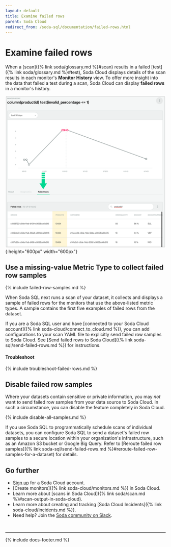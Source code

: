 ```yaml
---
layout: default
title: Examine failed rows
parent: Soda Cloud
redirect_from: /soda-sql/documentation/failed-rows.html
---
```


# Examine failed rows

When a [scan]({% link soda/glossary.md %}#scan) results in a failed [test]({% link soda/glossary.md %}#test), Soda Cloud displays details of the scan results in each monitor's **Monitor History** view. To offer more insight into the data that failed a test during a scan, Soda Cloud can display **failed rows** in a monitor's history. 

![failed-rows](/assets/images/failed-rows.png){:height="600px" width="600px"}

## Use a missing-value Metric Type to collect failed row samples

{% include failed-row-samples.md %}

When Soda SQL next runs a scan of your dataset, it collects and displays a sample of failed rows for the monitors that use the above-listed metric types. A sample contains the first five examples of failed rows from the dataset.

If you are a Soda SQL user and have [connected to your Soda Cloud account]({% link soda-cloud/connect_to_cloud.md %}), you can add configurations to your scan YAML file to explicitly send failed row samples to Soda Cloud. See [Send failed rows to Soda Cloud]({% link soda-sql/send-failed-rows.md %}) for instructions.

#### Troubleshoot

{% include troubleshoot-failed-rows.md %}

## Disable failed row samples

Where your datasets contain sensitive or private information, you may *not* want to send failed row samples from your data source to Soda Cloud. In such a circumstance, you can disable the feature completely in Soda Cloud.

{% include disable-all-samples.md %}

If you use Soda SQL to programmatically schedule scans of individual datasets, you can configure Soda SQL to send a dataset's failed row samples to a secure location within your organization's infrastructure, such as an Amazon S3 bucket or Google Big Query. Refer to [Reroute failed row samples]({% link soda-sql/send-failed-rows.md %}#reroute-failed-row-samples-for-a-dataset) for details.


## Go further

* <a href="https://cloud.soda.io/signup" target="_blank"> Sign up</a> for a Soda Cloud account.
* [Create monitors]({% link soda-cloud/monitors.md %}) in Soda Cloud.
* Learn more about [scans in Soda Cloud]({% link soda/scan.md %}#scan-output-in-soda-cloud).
* Learn more about creating and tracking [Soda Cloud Incidents]({% link soda-cloud/incidents.md %}).
* Need help? Join the <a href="http://community.soda.io/slack" target="_blank"> Soda community on Slack</a>.

<br />

---
{% include docs-footer.md %}
